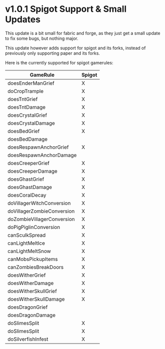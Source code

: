 # v1.0.1 Spigot Support & Small Updates

This update is a bit small for fabric and forge, as they just get a small update to fix some bugs, but nothing major.

This update however adds support for spigot and its forks, instead of previously only supporting paper and its forks.

Here is the currently supported for spigot gamerules:

| GameRule                      | Spigot |
|-------------------------------|--------|
| doesEnderManGrief             | X      |
| doCropTrample                 | X      |
| doesTntGrief                  | X      |
| doesTntDamage                 | X      |
| doesCrystalGrief              | X      |
| doesCrystalDamage             | X      |
| doesBedGrief                  | X      |
| doesBedDamage                 |        |
| doesRespawnAnchorGrief        | X      |
| doesRespawnAnchorDamage       |        |
| doesCreeperGrief              | X      |
| doesCreeperDamage             | X      |
| doesGhastGrief                | X      |
| doesGhastDamage               | X      |
| doesCoralDecay                | X      |
| doVillagerWitchConversion     | X      |
| doVillagerZombieConversion    | X      |
| doZombieVillagerConversion    | X      |
| doPigPiglinConversion         | X      |
| canSculkSpread                | X      |
| canLightMeltIce               | X      |
| canLightMeltSnow              | X      |
| canMobsPickupItems            | X      |
| canZombiesBreakDoors          | X      |
| doesWitherGrief               | X      |
| doesWitherDamage              | X      |
| doesWitherSkullGrief          | X      |
| doesWitherSkullDamage         | X      |
| doesDragonGrief               |        |
| doesDragonDamage              |        |
| doSlimesSplit                 | X      |
| doSlimesSplit                 | X      |
| doSilverfishInfest            | X      |
